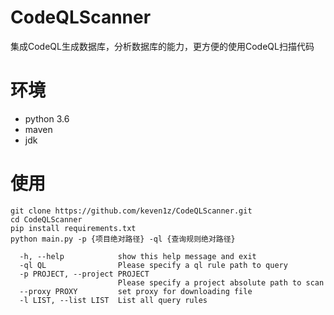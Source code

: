 # CodeQLScanner
集成CodeQL生成数据库，分析数据库的能力，更方便的使用CodeQL扫描代码
# 环境
* python 3.6
* maven
* jdk

# 使用
```shell
git clone https://github.com/keven1z/CodeQLScanner.git
cd CodeQLScanner
pip install requirements.txt
python main.py -p {项目绝对路径} -ql {查询规则绝对路径}
```

```
  -h, --help            show this help message and exit
  -ql QL                Please specify a ql rule path to query
  -p PROJECT, --project PROJECT
                        Please specify a project absolute path to scan
  --proxy PROXY         set proxy for downloading file
  -l LIST, --list LIST  List all query rules
```

